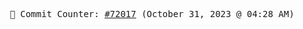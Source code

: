 <p align="center">
    <samp>
        📮 Commit Counter: <a href="https://github.com/Javascript-void0/Javascript-void0/commits/main">#72017</a> (October 31, 2023 @ 04:28 AM)
    </samp>
</p>